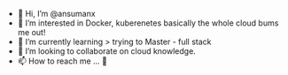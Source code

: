 - 👋 Hi, I’m @ansumanx
- 👀 I’m interested in Docker, kuberenetes basically the whole cloud bums me out!
- 🌱 I’m currently learning > trying to Master - full stack
- 💞️ I’m looking to collaborate on cloud knowledge.
- 📫 How to reach me ... 🤔

<!---
ansumanx/ansumanx is a ✨ special ✨ repository because its `README.md` (this file) appears on your GitHub profile.
You can click the Preview link to take a look at your changes.
--->
